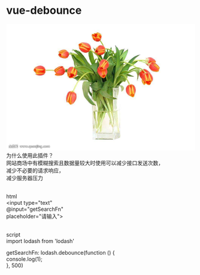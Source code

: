 vue-debounce   
=========
![](https://github.com/shizmBai/vue-debounce/raw/master/log/3.jpg)
为什么使用此插件？</br>
  网站商场中有模糊搜索且数据量较大时使用可以减少接口发送次数，</br>
  减少不必要的请求响应，</br>
  减少服务器压力</br></br>
  

html</br>
  <input type="text" </br>
  @input="getSearchFn" </br>
  placeholder="请输入"></br></br>
  
script</br>
  import lodash from 'lodash'</br>
  
  getSearchFn: lodash.debounce(function () {</br>
    console.log(1);</br>
  }, 500)</br></br>
